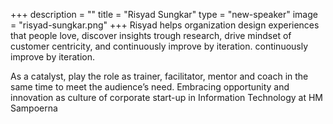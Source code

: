 +++
description = ""
title = "Risyad Sungkar"
type = "new-speaker"
image = "risyad-sungkar.png"
+++
Risyad helps organization design experiences that people love, discover insights trough research, drive mindset of customer centricity, and continuously improve by iteration. continuously improve by iteration. 

As a catalyst, play the role as trainer, facilitator, mentor and coach in the same time to meet the audience’s need. Embracing opportunity and innovation as culture of corporate start-up in Information Technology at HM Sampoerna